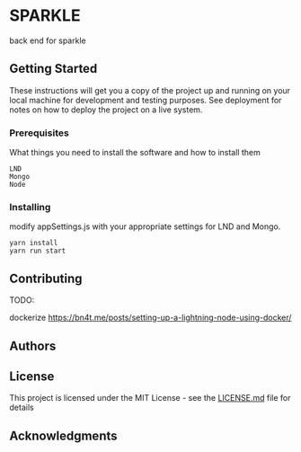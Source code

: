 # SPARKLE

back end for sparkle

## Getting Started

These instructions will get you a copy of the project up and running on your local machine for development and testing purposes. See deployment for notes on how to deploy the project on a live system.

### Prerequisites

What things you need to install the software and how to install them

```
LND 
Mongo
Node
```

### Installing

modify appSettings.js with your appropriate settings for LND and Mongo.

```
yarn install
yarn run start
```


## Contributing

TODO: 

dockerize 
https://bn4t.me/posts/setting-up-a-lightning-node-using-docker/


## Authors


## License

This project is licensed under the MIT License - see the [LICENSE.md](LICENSE.md) file for details

## Acknowledgments
